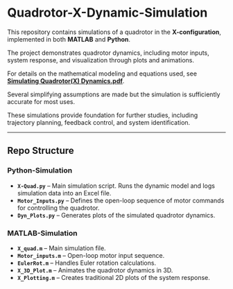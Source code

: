 # Quadrotor-X-Dynamic-Simulation

This repository contains simulations of a quadrotor in the **X-configuration**, implemented in both **MATLAB** and **Python**.  

The project demonstrates quadrotor dynamics, including motor inputs, system response, and visualization through plots and animations.  

For details on the mathematical modeling and equations used, see **[Simulating Quadrotor(X) Dynamics.pdf](./Simulating%20Quadrotor(X)%20Dynamics.pdf)**.  

Several simplifying assumptions are made but the simulation is sufficiently accurate for most uses.

These simulations provide foundation for further studies, including trajectory planning, feedback control, and system identification. 

---

## Repo Structure  

### Python-Simulation  
- **`X-Quad.py`** – Main simulation script. Runs the dynamic model and logs simulation data into an Excel file.  
- **`Motor_Inputs.py`** – Defines the open-loop sequence of motor commands for controlling the quadrotor.  
- **`Dyn_Plots.py`** – Generates plots of the simulated quadrotor dynamics.  

### MATLAB-Simulation  
- **`X_quad.m`** – Main simulation file.  
- **`Motor_inputs.m`** – Open-loop motor input sequence.  
- **`EulerRot.m`** – Handles Euler rotation calculations.  
- **`X_3D_Plot.m`** – Animates the quadrotor dynamics in 3D.  
- **`X_Plotting.m`** – Creates traditional 2D plots of the system response.  




